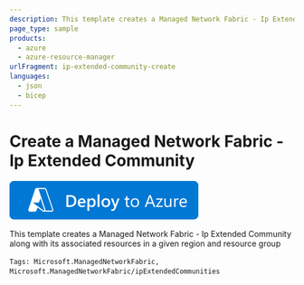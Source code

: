 ```yaml
---
description: This template creates a Managed Network Fabric - Ip Extended Community along with its associated resources in a given region and resource group
page_type: sample
products:
  - azure
  - azure-resource-manager
urlFragment: ip-extended-community-create
languages:
  - json
  - bicep
---
```


# Create a Managed Network Fabric - Ip Extended Community

[![Deploy To Azure](https://raw.githubusercontent.com/Azure/azure-quickstart-templates/master/1-CONTRIBUTION-GUIDE/images/deploytoazure.svg?sanitize=true)](https://portal.azure.com/#create/Microsoft.Template/uri/https%3A%2F%2Fraw.githubusercontent.com%2FAzure%2Fazure-quickstart-templates%2Fmaster%2Fquickstarts%2Fmicrosoft.managednetworkfabric%2Fip-extended-community-create%2Fmain.bicep)

This template creates a Managed Network Fabric - Ip Extended Community along with its associated resources in a given region and resource group

`Tags: Microsoft.ManagedNetworkFabric, Microsoft.ManagedNetworkFabric/ipExtendedCommunities`
